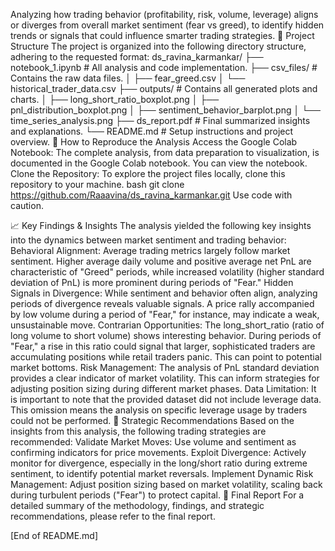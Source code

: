 
Analyzing how trading behavior (profitability, risk, volume, leverage) aligns or diverges from overall market sentiment (fear vs greed), to identify hidden trends or signals that could influence smarter trading strategies.
📁 Project Structure
The project is organized into the following directory structure, adhering to the requested format:
ds_ravina_karmankar/
├── notebook_1.ipynb           # All analysis and code implementation.
├── csv_files/                 # Contains the raw data files.
│   ├── fear_greed.csv
│   └── historical_trader_data.csv
├── outputs/                   # Contains all generated plots and charts.
│   ├── long_short_ratio_boxplot.png
│   ├── pnl_distribution_boxplot.png
│   ├── sentiment_behavior_barplot.png
│   └── time_series_analysis.png
├── ds_report.pdf              # Final summarized insights and explanations.
└── README.md                  # Setup instructions and project overview.
🚀 How to Reproduce the Analysis
Access the Google Colab Notebook: The complete analysis, from data preparation to visualization, is documented in the Google Colab notebook. You can view the notebook.
Clone the Repository: To explore the project files locally, clone this repository to your machine.
bash
git clone https://github.com/Raaavina/ds_ravina_karmankar.git
Use code with caution.

📈 Key Findings & Insights
The analysis yielded the following key insights into the dynamics between market sentiment and trading behavior:
Behavioral Alignment: Average trading metrics largely follow market sentiment. Higher average daily volume and positive average net PnL are characteristic of "Greed" periods, while increased volatility (higher standard deviation of PnL) is more prominent during periods of "Fear."
Hidden Signals in Divergence: While sentiment and behavior often align, analyzing periods of divergence reveals valuable signals. A price rally accompanied by low volume during a period of "Fear," for instance, may indicate a weak, unsustainable move.
Contrarian Opportunities: The long_short_ratio (ratio of long volume to short volume) shows interesting behavior. During periods of "Fear," a rise in this ratio could signal that larger, sophisticated traders are accumulating positions while retail traders panic. This can point to potential market bottoms.
Risk Management: The analysis of PnL standard deviation provides a clear indicator of market volatility. This can inform strategies for adjusting position sizing during different market phases.
Data Limitation: It is important to note that the provided dataset did not include leverage data. This omission means the analysis on specific leverage usage by traders could not be performed.
📝 Strategic Recommendations
Based on the insights from this analysis, the following trading strategies are recommended:
Validate Market Moves: Use volume and sentiment as confirming indicators for price movements.
Exploit Divergence: Actively monitor for divergence, especially in the long/short ratio during extreme sentiment, to identify potential market reversals.
Implement Dynamic Risk Management: Adjust position sizing based on market volatility, scaling back during turbulent periods ("Fear") to protect capital.
📄 Final Report
For a detailed summary of the methodology, findings, and strategic recommendations, please refer to the final report.

[End of README.md]
